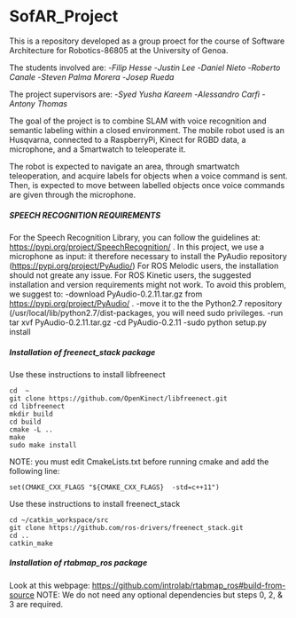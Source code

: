 # SofAR_Project

This is a repository developed as a group proect for the course of Software Architecture for Robotics-86805 at the University of Genoa. 

The students involved are:
-_Filip Hesse_
-_Justin Lee_
-_Daniel Nieto_
-_Roberto Canale_
-_Steven Palma Morera_
-_Josep Rueda_

The project supervisors are: 
-_Syed Yusha Kareem_
-_Alessandro Carfì_
-_Antony Thomas_

The goal of the project is to combine SLAM with voice recognition and semantic labeling within a closed environment. 
The mobile robot used is an Husqvarna, connected to a RaspberryPi, Kinect for RGBD data, a microphone, and a Smartwatch to teleoperate it. 

The robot is expected to navigate an area, through smartwatch teleoperation, and acquire labels for objects when a voice command is sent. Then, is expected to move between labelled objects once voice commands are given through the microphone. 



##### SPEECH RECOGNITION REQUIREMENTS #####

For the Speech Recognition Library, you can follow the guidelines at:  https://pypi.org/project/SpeechRecognition/ .
In this project, we use a microphone as input: it therefore necessary to install the PyAudio repository (https://pypi.org/project/PyAudio/)
For ROS Melodic users, the installation should not greate any issue. 
For ROS Kinetic users, the suggested installation and version requirements might not work. To avoid this problem, we suggest to:
-download PyAudio-0.2.11.tar.gz from https://pypi.org/project/PyAudio/ .
-move it to the the Python2.7 repository (/usr/local/lib/python2.7/dist-packages, you will need sudo privileges. 
-run tar xvf PyAudio-0.2.11.tar.gz
-cd PyAudio-0.2.11
-sudo python setup.py install

 ##### Installation of freenect_stack package #####
Use these instructions to install libfreenect
```
cd  ~    
git clone https://github.com/OpenKinect/libfreenect.git    
cd libfreenect    
mkdir build   
cd build
cmake -L ..    
make
sudo make install
```
NOTE: you must edit CmakeLists.txt before running cmake and add the following line:
```
set(CMAKE_CXX_FLAGS "${CMAKE_CXX_FLAGS}  -std=c++11")
```
Use these instructions to install freenect_stack
```
cd ~/catkin_workspace/src
git clone https://github.com/ros-drivers/freenect_stack.git
cd ..
catkin_make
```
##### Installation of rtabmap_ros package #####
Look at this webpage: https://github.com/introlab/rtabmap_ros#build-from-source
NOTE: We do not need any optional dependencies but steps 0, 2, & 3 are required.


